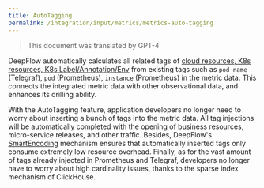 ```yaml
---
title: AutoTagging
permalink: /integration/input/metrics/metrics-auto-tagging
---
```


> This document was translated by GPT-4

DeepFlow automatically calculates all related tags of [cloud resources, K8s resources, K8s Label/Annotation/Env](../../../features/auto-tagging/eliminate-data-silos/) from existing tags such as `pod_name` (Telegraf), `pod` (Prometheus), `instance` (Prometheus) in the metric data. This connects the integrated metric data with other observational data, and enhances its drilling ability.

With the AutoTagging feature, application developers no longer need to worry about inserting a bunch of tags into the metric data. All tag injections will be automatically completed with the opening of business resources, micro-service releases, and other traffic. Besides, DeepFlow's [SmartEncoding](../../../features/auto-tagging/smart-encoding/) mechanism ensures that automatically inserted tags only consume extremely low resource overhead. Finally, as for the vast amount of tags already injected in Prometheus and Telegraf, developers no longer have to worry about high cardinality issues, thanks to the sparse index mechanism of ClickHouse.
